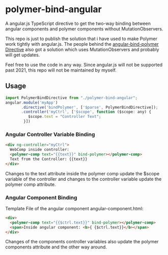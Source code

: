 # polymer-bind-angular
A angular.js TypeScript directive to get the two-way binding between angular components and polymer components without MutationObservers.

This repo is just to publish the solution that i have used to make Polymer work tightly with angular.js. The people behind the [angular-bind-polymer Directive](https://github.com/eee-c/angular-bind-polymer) also got a solution which uses MutationObservers and probably will get updates.

Feel free to use the code in any way. Since angular.js will not be supported past 2021, this repo will not be maintained by myself.

## Usage
```javascript
import PolymerBindDirective from "./polymer-bind-angular";
angular.module('myApp')
       .directive('bindPolymer', ['$parse', PolymerBindDirective]);
       .controller('myCtrl', ['$scope', function ($scope: any) {
          $scope.text = "Controller Text";       
        }])
```
### Angular Controller Variable Binding
```HTML
<div ng-controller="myCtrl">
  WebComp inside controller: 
  <polymer-comp text="{{text}}" bind-polymer></polymer-comp>
  Text from the Controller: {{text}}
</div>
```
Changes to the text attribute inside the polymer comp update the $scope variable of the controller and changes to the controller variable update the polymer comp attribute.

### Angular Component Binding

Template File of the angular component angular-component.html: 
```HTML
<div>
  <polymer-comp text="{{$ctrl.text}}" bind-polymer></polymer-comp>
  <span>Inside angular component: <b>{ {$ctrl.text}}</b></span>
</div>
```

Changes of the components controller variables also update the polymer components attribute and the other way around.

